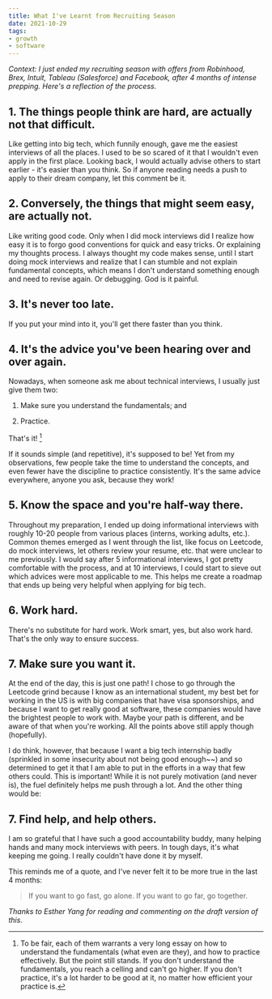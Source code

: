 ```yaml
---
title: What I've Learnt from Recruiting Season
date: 2021-10-29
tags:
- growth
- software
---
```


*Context: I just ended my recruiting season with offers from Robinhood, Brex, Intuit, Tableau (Salesforce) and Facebook, after 4 months of intense prepping. Here's a reflection of the process.*

## 1. The things people think are hard, are actually not that difficult.

Like getting into big tech, which funnily enough, gave me the easiest interviews of all the places. I used to be so scared of it that I wouldn't even apply in the first place. Looking back, I would actually advise others to start earlier - it's easier than you think. So if anyone reading needs a push to apply to their dream company, let this comment be it. 

## 2. Conversely, the things that might seem easy, are actually not.

Like writing good code. Only when I did mock interviews did I realize how easy it is to forgo good conventions for quick and easy tricks. Or explaining my thoughts process. I always thought my code makes sense, until I start doing mock interviews and realize that I can stumble and not explain fundamental concepts, which means I don't understand something enough and need to revise again. Or debugging. God is it painful.

## 3. It's never too late.

If you put your mind into it, you'll get there faster than you think.

## 4. It's the advice you've been hearing over and over again.

Nowadays, when someone ask me about technical interviews, I usually just give them two: 

1. Make sure you understand the fundamentals; and

2. Practice. 

That's it! [^1]

If it sounds simple (and repetitive), it's supposed to be! Yet from my observations, few people take the time to understand the concepts, and even fewer have the discipline to practice consistently. It's the same advice everywhere, anyone you ask, because they work!

## 5. Know the space and you're half-way there.

Throughout my preparation, I ended up doing informational interviews with roughly 10-20 people from various places (interns, working adults, etc.). Common themes emerged as I went through the list, like focus on Leetcode, do mock interviews, let others review your resume, etc. that were unclear to me previously. I would say after 5 informational interviews, I got pretty comfortable with the process, and at 10 interviews, I could start to sieve out which advices were most applicable to me. This helps me create a roadmap that ends up being very helpful when applying for big tech.

## 6. Work hard.

There's no substitute for hard work. Work smart, yes, but also work hard. That's the only way to ensure success. 

## 7. Make sure you want it.

At the end of the day, this is just one path! I chose to go through the Leetcode grind because I know as an international student, my best bet for working in the US is with big companies that have visa sponsorships, and because I want to get really good at software, these companies would have the brightest people to work with. Maybe your path is different, and be aware of that when you're working. All the points above still apply though (hopefully).

I do think, however, that because I want a big tech internship badly (sprinkled in some insecurity about not being good enough~~) and so determined to get it that I am able to put in the efforts in a way that few others could. This is important! While it is not purely motivation (and never is), the fuel definitely helps me push through a lot. And the other thing would be:

## 7. Find help, and help others.

I am so grateful that I have such a good accountability buddy, many helping hands and many mock interviews with peers. In tough days, it's what keeping me going. I really couldn't have done it by myself.

This reminds me of a quote, and I've never felt it to be more true in the last 4 months:

> If you want to go fast, go alone. If you want to go far, go together.

*Thanks to Esther Yang for reading and commenting on the draft version of this.*


[^1]: To be fair, each of them warrants a very long essay on how to understand the fundamentals (what even are they), and how to practice effectively. But the point still stands. If you don't understand the fundamentals, you reach a celling and can't go higher. If you don't practice, it's a lot harder to be good at it, no matter how efficient your practice is.